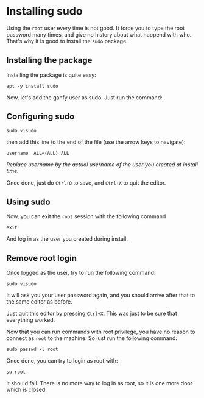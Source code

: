 # Installing sudo

Using the `root` user every time is not good. It force you to type the root password many times, and give no history about what happend with who. That's why it is good to install the `sudo` package.

## Installing the package

Installing the package is quite easy:

```
apt -y install sudo
```

Now, let's add the gahfy user as sudo. Just run the command:

## Configuring sudo

```
sudo visudo
```

then add this line to the end of the file (use the arrow keys to navigate):

```
username  ALL=(ALL) ALL
```
_Replace username by the actual username of the user you created at install time._

Once done, just do `Ctrl+O` to save, and `Ctrl+X` to quit the editor.

## Using sudo

Now, you can exit the `root` session with the following command

```
exit
```

And log in as the user you created during install.

## Remove root login

Once logged as the user, try to run the following command:

```
sudo visudo
```

It will ask you your user password again, and you should arrive after that to the same editor as before.

Just quit this editor by pressing `Ctrl+X`. This was just to be sure that everything worked.

Now that you can run commands with root privilege, you have no reason to connect as `root` to the machine. So just run the following command:

```
sudo passwd -l root
```

Once done, you can try to login as root with:

```
su root
```

It should fail. There is no more way to log in as root, so it is one more door which is closed.
